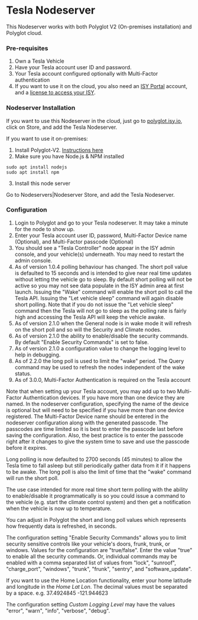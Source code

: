 # Tesla Nodeserver

This Nodeserver works with both Polyglot V2 (On-premises installation) and Polyglot cloud.

### Pre-requisites
1. Own a Tesla Vehicle
2. Have your Tesla account user ID and password.
3. Your Tesla account configured optionally with Multi-Factor authentication 
4. If you want to use it on the cloud, you also need an 
[ISY Portal](https://my.isy.io) account, and a [license to access your ISY](https://wiki.universal-devices.com/index.php?title=ISY_Portal_Renewal_Instructions).

### Nodeserver Installation
If you want to use this Nodeserver in the cloud, just go to [polyglot.isy.io](https://polyglot.isy.io/store), click on Store, and add the Tesla Nodeserver.

If you want to use it on-premises: 
1. Install Polyglot-V2. [Instructions here](https://github.com/UniversalDevicesInc/polyglot-v2)
2. Make sure you have Node.js & NPM installed

```
sudo apt install nodejs
sudo apt install npm
```

3. Install this node server

Go to Nodeservers|Nodeserver Store, and add the Tesla Nodeserver.

### Configuration

1. Login to Polyglot and go to your Tesla nodeserver.  It may take a minute for the node to show up.
2. Enter your Tesla account user ID, password, Multi-Factor Device name (Optional), and Multi-Factor passcode (Optional)
3. You should see a "Tesla Controller" node appear in the ISY admin console, and your vehicle(s) underneath. You may need to restart the admin console.
4. As of version 1.0.4 polling behaviour has changed. The short poll value is defaulted to 15 seconds and is intended to give near real time updates without letting the vehicle go to sleep. By default short polling will not be active so you may not see data populate in the ISY admin area at first launch. Issuing the "Wake" command will enable the short poll to call the Tesla API. Issuing the "Let vehicle sleep" command will again disable short polling. Note that if you do not issue the "Let vehicle sleep" command then the Tesla will not go to sleep as the polling rate is fairly high and accessing the Tesla API will keep the vehicle awake.
5. As of version 2.1.0 when the General node is in wake mode it will refresh on the short poll and so will the Security and Climate nodes.
6. As of version 2.1.0 the ability to enable/disable the security commands.  By default "Enable Security Commands" is set to false.
7. As of version 2.1.0 a configuration value to change the logging level to help in debugging.
8. As of 2.2.0 the long poll is used to limit the "wake" period.  The Query command may be used to refresh the nodes independent of the wake status.
9. As of 3.0.0, Multi-Factor Authentication is required on the Tesla account

Note that when setting up your Tesla account, you may add up to two Multi-Factor Authentication devices.  If you have more than one device they are named.  In the nodeserver configuration, specifying the name of the device is optional but will need to be specified if you have more than one device registered. The Multi-Factor Device name should be entered in the nodeserver configuration along with the generated passcode.  The passcodes are time limited so it is best to enter the passcode last before saving the configuration.  Also, the best practice is to enter the passcode right after it changes to give the system time to save and use the passcode before it expires. 

Long polling is now defaulted to 2700 seconds (45 minutes) to allow the Tesla time to fall asleep but still periodically gather data from it if it happens to be awake.  The long poll is also the limit of time that the "wake" command will run the short poll.

The use case intended for more real time short term polling with the ability to enable/disable it programmatically is so you could issue a command to the vehicle (e.g. start the climate control system) and then get a notification when the vehicle is now up to temperature. 

You can adjust in Polyglot the short and long poll values which represents how frequently data is refreshed, in seconds.

The configuration setting "Enable Security Commands" allows you to limit security sensitive controls like your vehicle's doors, frunk, trunk, or windows.  Values for the configuration are "true/false".  Enter the value "true" to enable all the security commands.  Or, individual commands may be enabled with a comma separated list of values from "lock", "sunroof", "charge\_port", "windows", "trunk", "frunk", "sentry", and "software\_update".

If you want to use the Home Location functionality, enter your home latitude and longitude in the *Home Lat Lon*.  The decimal values must be separated by a space.  e.g. 37.4924845 -121.944623

The configuration setting *Custom Logging Level* may have the values "error", "warn", "info", "verbose", "debug".
